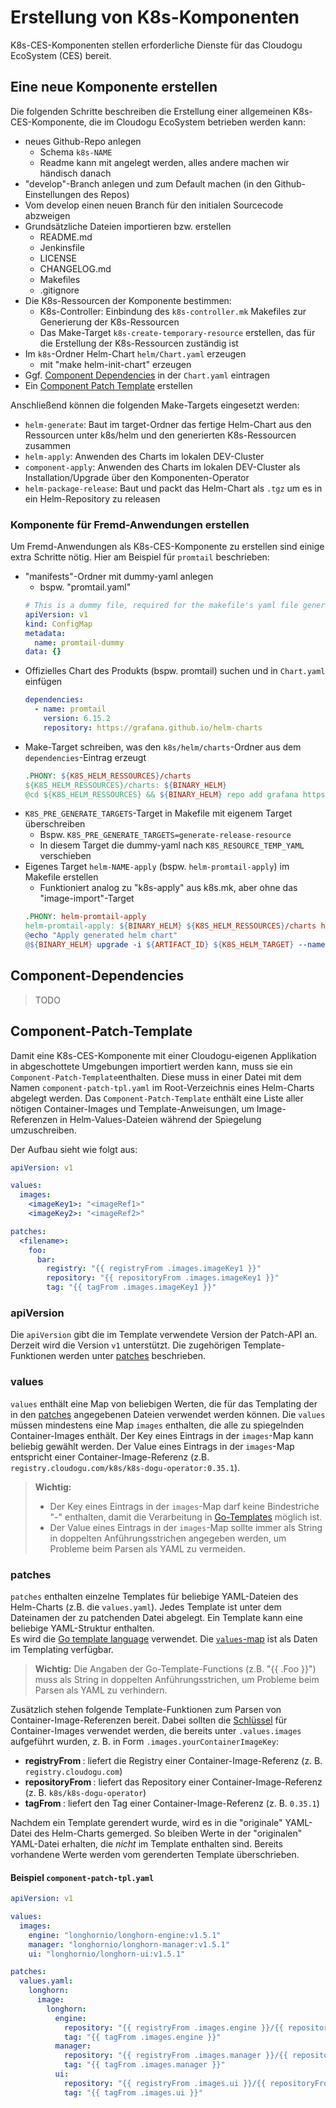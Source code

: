 # Erstellung von K8s-Komponenten

K8s-CES-Komponenten stellen erforderliche Dienste für das Cloudogu EcoSystem (CES) bereit.

## Eine neue Komponente erstellen
Die folgenden Schritte beschreiben die Erstellung einer allgemeinen K8s-CES-Komponente, die im Cloudogu EcoSystem betrieben werden kann:

- neues Github-Repo anlegen
   - Schema `k8s-NAME`
   - Readme kann mit angelegt werden, alles andere machen wir händisch danach
- "develop"-Branch anlegen und zum Default machen (in den Github-Einstellungen des Repos)
- Vom develop einen neuen Branch für den initialen Sourcecode abzweigen
- Grundsätzliche Dateien importieren bzw. erstellen
   - README.md
   - Jenkinsfile
   - LICENSE
   - CHANGELOG.md
   - Makefiles
   - .gitignore
- Die K8s-Ressourcen der Komponente bestimmen:
  - K8s-Controller: Einbindung des `k8s-controller.mk` Makefiles zur Generierung der K8s-Ressourcen
  - Das Make-Target `k8s-create-temporary-resource` erstellen, das für die Erstellung der K8s-Ressourcen zuständig ist
- Im `k8s`-Ordner Helm-Chart `helm/Chart.yaml` erzeugen
   - mit "make helm-init-chart" erzeugen
- Ggf. [Component Dependencies](#component-dependencies) in der `Chart.yaml` eintragen
- Ein [Component Patch Template](#component-patch-template) erstellen

Anschließend können die folgenden Make-Targets eingesetzt werden:
   - `helm-generate`: Baut im target-Ordner das fertige Helm-Chart aus den Ressourcen unter k8s/helm und den generierten K8s-Ressourcen zusammen
   - `helm-apply`: Anwenden des Charts im lokalen DEV-Cluster
   - `component-apply`: Anwenden des Charts im lokalen DEV-Cluster als Installation/Upgrade über den Komponenten-Operator
   - `helm-package-release`: Baut und packt das Helm-Chart als `.tgz` um es in ein Helm-Repository zu releasen


### Komponente für Fremd-Anwendungen erstellen
Um Fremd-Anwendungen als K8s-CES-Komponente zu erstellen sind einige extra Schritte nötig.
Hier am Beispiel für `promtail` beschrieben:

- "manifests"-Ordner mit dummy-yaml anlegen
  - bspw. "promtail.yaml"
  ```yaml
  # This is a dummy file, required for the makefile's yaml file generation process for the dogu-controller.
  apiVersion: v1
  kind: ConfigMap
  metadata:
    name: promtail-dummy
  data: {}
  ```
- Offizielles Chart des Produkts (bspw. promtail) suchen und in `Chart.yaml` einfügen
  ```yaml
  dependencies:
    - name: promtail
      version: 6.15.2
      repository: https://grafana.github.io/helm-charts
  ```
- Make-Target schreiben, was den `k8s/helm/charts`-Ordner aus dem `dependencies`-Eintrag erzeugt
  ```makefile
  .PHONY: ${K8S_HELM_RESSOURCES}/charts
  ${K8S_HELM_RESSOURCES}/charts: ${BINARY_HELM}
  @cd ${K8S_HELM_RESSOURCES} && ${BINARY_HELM} repo add grafana https://grafana.github.io/helm-charts && ${BINARY_HELM} dependency build
  ```
- `K8S_PRE_GENERATE_TARGETS`-Target in Makefile mit eigenem Target überschreiben
  - Bspw. `K8S_PRE_GENERATE_TARGETS=generate-release-resource`
  - In diesem Target die dummy-yaml nach `K8S_RESOURCE_TEMP_YAML` verschieben
- Eigenes Target `helm-NAME-apply` (bspw. `helm-promtail-apply`) im Makefile erstellen
  - Funktioniert analog zu "k8s-apply" aus k8s.mk, aber ohne das "image-import"-Target
  ```makefile
  .PHONY: helm-promtail-apply
  helm-promtail-apply: ${BINARY_HELM} ${K8S_HELM_RESSOURCES}/charts helm-generate $(K8S_POST_GENERATE_TARGETS) ## Generates and installs the helm chart.
  @echo "Apply generated helm chart"
  @${BINARY_HELM} upgrade -i ${ARTIFACT_ID} ${K8S_HELM_TARGET} --namespace ${NAMESPACE} 
  ```


## Component-Dependencies

> TODO

## Component-Patch-Template
Damit eine K8s-CES-Komponente mit einer Cloudogu-eigenen Applikation in abgeschottete Umgebungen importiert werden kann, muss sie ein `Component-Patch-Template`enthalten.
Diese muss in einer Datei mit dem Namen `component-patch-tpl.yaml` im Root-Verzeichnis eines Helm-Charts abgelegt werden.
Das `Component-Patch-Template` enthält eine Liste aller nötigen Container-Images und Template-Anweisungen, um Image-Referenzen in Helm-Values-Dateien während der Spiegelung umzuschreiben.

Der Aufbau sieht wie folgt aus:
```yaml
apiVersion: v1

values:
  images:
    <imageKey1>: "<imageRef1>"
    <imageKey2>: "<imageRef2>"

patches:
  <filename>:
    foo:
      bar:
        registry: "{{ registryFrom .images.imageKey1 }}"
        repository: "{{ repositoryFrom .images.imageKey1 }}"
        tag: "{{ tagFrom .images.imageKey1 }}"
```

### apiVersion
Die `apiVersion` gibt die im Template verwendete Version der Patch-API an.
Derzeit wird die Version `v1` unterstützt. 
Die zugehörigen Template-Funktionen werden unter [patches](#patches) beschrieben. 

### values
`values` enthält eine Map von beliebigen Werten, die für das Templating der in den [patches](#patches) angegebenen Dateien verwendet werden können.
Die `values` müssen mindestens eine Map `images` enthalten, die alle zu spiegelnden Container-Images enthält.
Der Key eines Eintrags in der `images`-Map kann beliebig gewählt werden.
Der Value eines Eintrags in der `images`-Map entspricht einer Container-Image-Referenz (z.B. `registry.cloudogu.com/k8s/k8s-dogu-operator:0.35.1`).

> **Wichtig:** 
>  - Der Key eines Eintrags in der `images`-Map darf keine Bindestriche "-" enthalten, damit die Verarbeitung in [Go-Templates](https://pkg.go.dev/text/template) möglich ist.
>  - Der Value eines Eintrags in der `images`-Map sollte immer als String in doppelten Anführungsstrichen angegeben werden, um Probleme beim Parsen als YAML zu vermeiden. 

### patches
`patches` enthalten einzelne Templates für beliebige YAML-Dateien des Helm-Charts (z.B. die `values.yaml`).
Jedes Template ist unter dem Dateinamen der zu patchenden Datei abgelegt.
Ein Template kann eine beliebige YAML-Struktur enthalten.  
Es wird die [Go template language](https://godoc.org/text/template) verwendet. 
Die [`values`-map](#values) ist als Daten im Templating verfügbar.

> **Wichtig:** Die Angaben der Go-Template-Functions (z.B. "{{ .Foo }}") muss als String in doppelten Anführungsstrichen, um Probleme beim Parsen als YAML zu verhindern.

Zusätzlich stehen folgende Template-Funktionen zum Parsen von Container-Image-Referenzen bereit. Dabei sollten die [Schlüssel](#values) für Container-Images verwendet werden, die bereits unter `.values.images` aufgeführt wurden, z. B. in Form `.images.yourContainerImageKey`:

- **registryFrom <string>**: liefert die Registry einer Container-Image-Referenz (z. B. `registry.cloudogu.com`)
- **repositoryFrom <string>**: liefert das Repository einer Container-Image-Referenz (z. B. `k8s/k8s-dogu-operator`)
- **tagFrom <string>**: liefert den Tag einer Container-Image-Referenz (z. B. `0.35.1`)

Nachdem ein Template gerendert wurde, wird es in die "originale" YAML-Datei des Helm-Charts gemerged. 
So bleiben Werte in der "originalen" YAML-Datei erhalten, die _nicht_ im Template enthalten sind.
Bereits vorhandene Werte werden vom gerenderten Template überschrieben.

#### Beispiel `component-patch-tpl.yaml`

```yaml
apiVersion: v1

values:
  images:
    engine: "longhornio/longhorn-engine:v1.5.1"
    manager: "longhornio/longhorn-manager:v1.5.1"
    ui: "longhornio/longhorn-ui:v1.5.1"

patches:
  values.yaml:
    longhorn:
      image:
        longhorn:
          engine:
            repository: "{{ registryFrom .images.engine }}/{{ repositoryFrom .images.engine }}"
            tag: "{{ tagFrom .images.engine }}"
          manager:
            repository: "{{ registryFrom .images.manager }}/{{ repositoryFrom .images.manager }}"
            tag: "{{ tagFrom .images.manager }}"
          ui:
            repository: "{{ registryFrom .images.ui }}/{{ repositoryFrom .images.ui }}"
            tag: "{{ tagFrom .images.ui }}"
```
